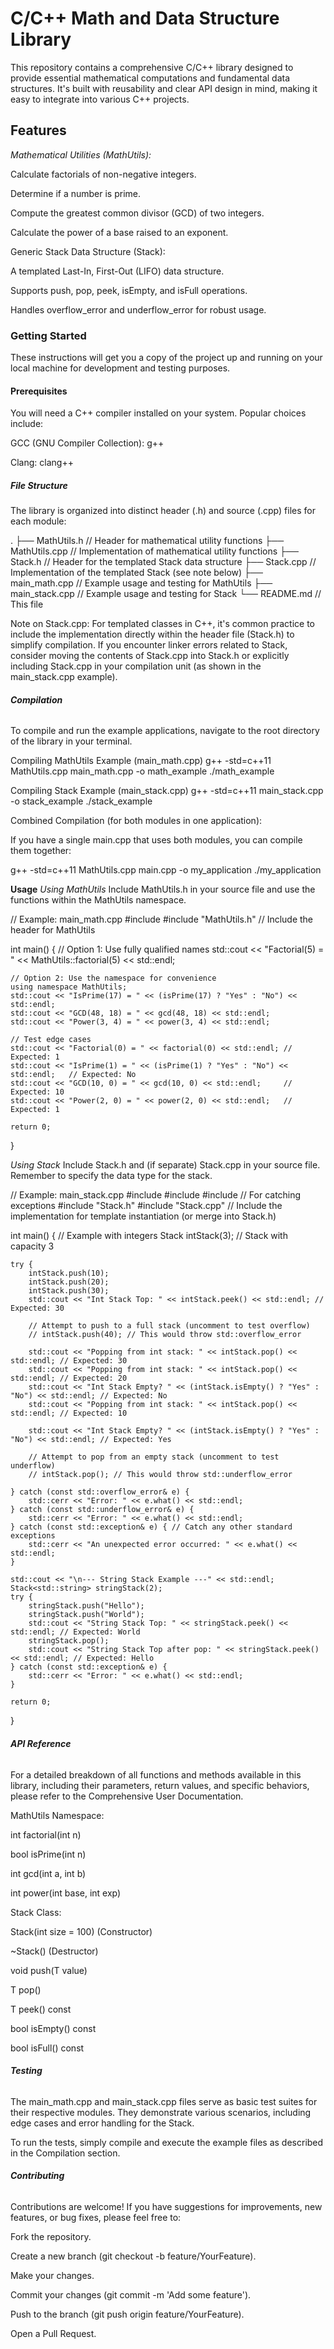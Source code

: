 # **C/C++ Math and Data Structure Library**
This repository contains a comprehensive C/C++ library designed to provide essential mathematical computations and fundamental data structures. It's built with reusability and clear API design in mind, making it easy to integrate into various C++ projects.

##  **Features**
*Mathematical Utilities (MathUtils):*

Calculate factorials of non-negative integers.

Determine if a number is prime.

Compute the greatest common divisor (GCD) of two integers.

Calculate the power of a base raised to an exponent.

Generic Stack Data Structure (Stack):

A templated Last-In, First-Out (LIFO) data structure.

Supports push, pop, peek, isEmpty, and isFull operations.

Handles overflow_error and underflow_error for robust usage.

 ### **Getting Started**
These instructions will get you a copy of the project up and running on your local machine for development and testing purposes.

 #### **Prerequisites**
You will need a C++ compiler installed on your system. Popular choices include:

GCC (GNU Compiler Collection): g++

Clang: clang++

#####  **File Structure**
The library is organized into distinct header (.h) and source (.cpp) files for each module:

.
├── MathUtils.h         // Header for mathematical utility functions
├── MathUtils.cpp       // Implementation of mathematical utility functions
├── Stack.h             // Header for the templated Stack data structure
├── Stack.cpp           // Implementation of the templated Stack (see note below)
├── main_math.cpp       // Example usage and testing for MathUtils
├── main_stack.cpp      // Example usage and testing for Stack
└── README.md           // This file

Note on Stack.cpp: For templated classes in C++, it's common practice to include the implementation directly within the header file (Stack.h) to simplify compilation. If you encounter linker errors related to Stack, consider moving the contents of Stack.cpp into Stack.h or explicitly including Stack.cpp in your compilation unit (as shown in the main_stack.cpp example).

######  **Compilation**
To compile and run the example applications, navigate to the root directory of the library in your terminal.

Compiling MathUtils Example (main_math.cpp)
g++ -std=c++11 MathUtils.cpp main_math.cpp -o math_example
./math_example

Compiling Stack Example (main_stack.cpp)
g++ -std=c++11 main_stack.cpp -o stack_example
./stack_example

Combined Compilation (for both modules in one application):

If you have a single main.cpp that uses both modules, you can compile them together:

g++ -std=c++11 MathUtils.cpp main.cpp -o my_application
./my_application

**Usage**
*Using MathUtils*
Include MathUtils.h in your source file and use the functions within the MathUtils namespace.

// Example: main_math.cpp
#include <iostream>
#include "MathUtils.h" // Include the header for MathUtils

int main() {
    // Option 1: Use fully qualified names
    std::cout << "Factorial(5) = " << MathUtils::factorial(5) << std::endl;

    // Option 2: Use the namespace for convenience
    using namespace MathUtils;
    std::cout << "IsPrime(17) = " << (isPrime(17) ? "Yes" : "No") << std::endl;
    std::cout << "GCD(48, 18) = " << gcd(48, 18) << std::endl;
    std::cout << "Power(3, 4) = " << power(3, 4) << std::endl;

    // Test edge cases
    std::cout << "Factorial(0) = " << factorial(0) << std::endl; // Expected: 1
    std::cout << "IsPrime(1) = " << (isPrime(1) ? "Yes" : "No") << std::endl;   // Expected: No
    std::cout << "GCD(10, 0) = " << gcd(10, 0) << std::endl;     // Expected: 10
    std::cout << "Power(2, 0) = " << power(2, 0) << std::endl;   // Expected: 1

    return 0;
}

*Using Stack*
Include Stack.h and (if separate) Stack.cpp in your source file. Remember to specify the data type for the stack.

// Example: main_stack.cpp
#include <iostream>
#include <string>
#include <stdexcept> // For catching exceptions
#include "Stack.h"
#include "Stack.cpp" // Include the implementation for template instantiation (or merge into Stack.h)

int main() {
    // Example with integers
    Stack<int> intStack(3); // Stack with capacity 3

    try {
        intStack.push(10);
        intStack.push(20);
        intStack.push(30);
        std::cout << "Int Stack Top: " << intStack.peek() << std::endl; // Expected: 30

        // Attempt to push to a full stack (uncomment to test overflow)
        // intStack.push(40); // This would throw std::overflow_error

        std::cout << "Popping from int stack: " << intStack.pop() << std::endl; // Expected: 30
        std::cout << "Popping from int stack: " << intStack.pop() << std::endl; // Expected: 20
        std::cout << "Int Stack Empty? " << (intStack.isEmpty() ? "Yes" : "No") << std::endl; // Expected: No
        std::cout << "Popping from int stack: " << intStack.pop() << std::endl; // Expected: 10

        std::cout << "Int Stack Empty? " << (intStack.isEmpty() ? "Yes" : "No") << std::endl; // Expected: Yes

        // Attempt to pop from an empty stack (uncomment to test underflow)
        // intStack.pop(); // This would throw std::underflow_error

    } catch (const std::overflow_error& e) {
        std::cerr << "Error: " << e.what() << std::endl;
    } catch (const std::underflow_error& e) {
        std::cerr << "Error: " << e.what() << std::endl;
    } catch (const std::exception& e) { // Catch any other standard exceptions
        std::cerr << "An unexpected error occurred: " << e.what() << std::endl;
    }

    std::cout << "\n--- String Stack Example ---" << std::endl;
    Stack<std::string> stringStack(2);
    try {
        stringStack.push("Hello");
        stringStack.push("World");
        std::cout << "String Stack Top: " << stringStack.peek() << std::endl; // Expected: World
        stringStack.pop();
        std::cout << "String Stack Top after pop: " << stringStack.peek() << std::endl; // Expected: Hello
    } catch (const std::exception& e) {
        std::cerr << "Error: " << e.what() << std::endl;
    }

    return 0;
}

 ###### **API Reference**
For a detailed breakdown of all functions and methods available in this library, including their parameters, return values, and specific behaviors, please refer to the Comprehensive User Documentation.

MathUtils Namespace:

int factorial(int n)

bool isPrime(int n)

int gcd(int a, int b)

int power(int base, int exp)

Stack<T> Class:

Stack(int size = 100) (Constructor)

~Stack() (Destructor)

void push(T value)

T pop()

T peek() const

bool isEmpty() const

bool isFull() const

######  **Testing**
The main_math.cpp and main_stack.cpp files serve as basic test suites for their respective modules. They demonstrate various scenarios, including edge cases and error handling for the Stack.

To run the tests, simply compile and execute the example files as described in the Compilation section.

 ###### **Contributing**
Contributions are welcome! If you have suggestions for improvements, new features, or bug fixes, please feel free to:

Fork the repository.

Create a new branch (git checkout -b feature/YourFeature).

Make your changes.

Commit your changes (git commit -m 'Add some feature').

Push to the branch (git push origin feature/YourFeature).

Open a Pull Request.

